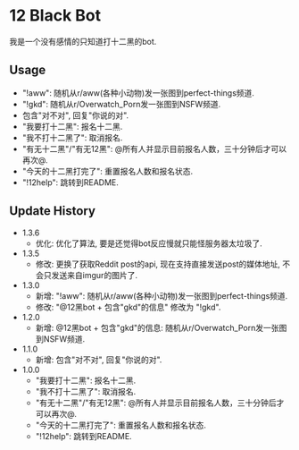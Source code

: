 # 12 Black Bot

我是一个没有感情的只知道打十二黑的bot.

## Usage
* "!aww": 随机从r/aww(各种小动物)发一张图到perfect-things频道.
* "!gkd": 随机从r/Overwatch_Porn发一张图到NSFW频道.
* 包含"对不对", 回复"你说的对".
* "我要打十二黑": 报名十二黑.
* "我不打十二黑了": 取消报名.
* "有无十二黑"/"有无12黑": @所有人并显示目前报名人数，三十分钟后才可以再次@.
* "今天的十二黑打完了": 重置报名人数和报名状态.
* "!12help": 跳转到README.

## Update History

* 1.3.6
    * 优化: 优化了算法, 要是还觉得bot反应慢就只能怪服务器太垃圾了. 
* 1.3.5
    * 修改: 更换了获取Reddit post的api, 现在支持直接发送post的媒体地址, 不会只发送来自imgur的图片了.
* 1.3.0
    * 新增: "!aww": 随机从r/aww(各种小动物)发一张图到perfect-things频道.
    * 修改: "@12黑bot + 包含"gkd"的信息" 修改为 "!gkd".
* 1.2.0
    * 新增: @12黑bot + 包含"gkd"的信息: 随机从r/Overwatch_Porn发一张图到NSFW频道.
* 1.1.0  
    * 新增: 包含"对不对", 回复"你说的对".
* 1.0.0
    * "我要打十二黑": 报名十二黑.
    * "我不打十二黑了": 取消报名.
    * "有无十二黑"/"有无12黑": @所有人并显示目前报名人数，三十分钟后才可以再次@.
    * "今天的十二黑打完了": 重置报名人数和报名状态.
    * "!12help": 跳转到README.